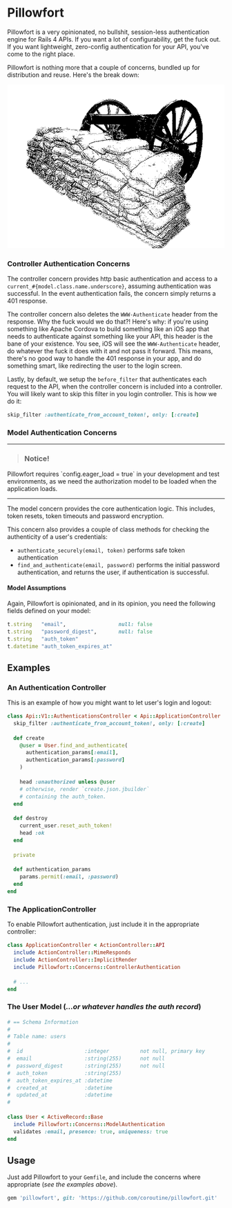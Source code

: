 # Pillowfort

Pillowfort is a very opinionated, no bullshit, session-less authentication engine for Rails 4 APIs.  If you want a lot of configurability, get the fuck out.  If you want lightweight, zero-config authentication for your API, you've come to the right place.

Pillowfort is nothing more that a couple of concerns, bundled up for distribution and reuse.  Here's the break down:

![Pillowfort](docs/assets/pillowfort.gif)

### Controller Authentication Concerns

The controller concern provides http basic authentication and access to a `current_#{model.class.name.underscore}`, assuming authentication was successful.  In the event authentication fails, the concern simply returns a 401 response.

The controller concern also deletes the `WWW-Authenticate` header from the response.  Why the fuck would we do that?!  Here's why: if you're using something like Apache Cordova to build something like an iOS app that needs to authenticate against something like your API, this header is the bane of your existence.  You see, iOS will see the `WWW-Authenticate` header, do whatever the fuck it does with it and not pass it forward.  This means, there's no good way to handle the 401 response in your app, and do something smart, like redirecting the user to the login screen.

Lastly, by default, we setup the `before_filter` that authenticates each request to the API, when the controller concern is included into a controller.  You will likely want to skip this filter in you login controller.  This is how we do it:

```ruby
skip_filter :authenticate_from_account_token!, only: [:create]
```

### Model Authentication Concerns

<hr/>

><h3>Notice!</h3>
  <p>
  Pillowfort requires `config.eager_load = true` in your development and test environments, as we need the authorization model to be loaded when the application loads.

<hr/>

The model concern provides the core authentication logic.  This includes, token resets, token timeouts and password encryption.

This concern also provides a couple of class methods for checking the authenticity of a user's credentials:

- `authenticate_securely(email, token)` performs safe token authentication
- `find_and_authenticate(email, password)` performs the initial password authentication, and returns the user, if authentication is successful.

#### Model Assumptions

Again, Pillowfort is opinionated, and in its opinion, you need the following fields defined on your model:

```ruby
t.string   "email",                 null: false
t.string   "password_digest",       null: false
t.string   "auth_token"
t.datetime "auth_token_expires_at"
```

## Examples

### An Authentication Controller

This is an example of how you might want to let user's login and logout:

```ruby
class Api::V1::AuthenticationsController < Api::ApplicationController
  skip_filter :authenticate_from_account_token!, only: [:create]

  def create
    @user = User.find_and_authenticate(
      authentication_params[:email],
      authentication_params[:password]
    )

    head :unauthorized unless @user
    # otherwise, render `create.json.jbuilder`
    # containing the auth_token.
  end

  def destroy
    current_user.reset_auth_token!
    head :ok
  end

  private

  def authentication_params
    params.permit(:email, :password)
  end
end
```

### The ApplicationController

To enable Pillowfort authentication, just include it in the appropriate controller:

```ruby
class ApplicationController < ActionController::API
  include ActionController::MimeResponds
  include ActionController::ImplicitRender
  include Pillowfort::Concerns::ControllerAuthentication

  # ...
end
```

### The User Model (_...or whatever handles the auth record_)

```ruby
# == Schema Information
#
# Table name: users
#
#  id                    :integer          not null, primary key
#  email                 :string(255)      not null
#  password_digest       :string(255)      not null
#  auth_token            :string(255)
#  auth_token_expires_at :datetime
#  created_at            :datetime
#  updated_at            :datetime
#

class User < ActiveRecord::Base
  include Pillowfort::Concerns::ModelAuthentication
  validates :email, presence: true, uniqueness: true
end
```

## Usage

Just add Pillowfort to your `Gemfile`, and include the concerns where appropriate (_see the examples above_).

```ruby
gem 'pillowfort', git: 'https://github.com/coroutine/pillowfort.git'
```
